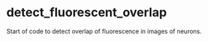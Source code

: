 # detect_fluorescent_overlap

Start of code to detect overlap of fluorescence in images of neurons.
